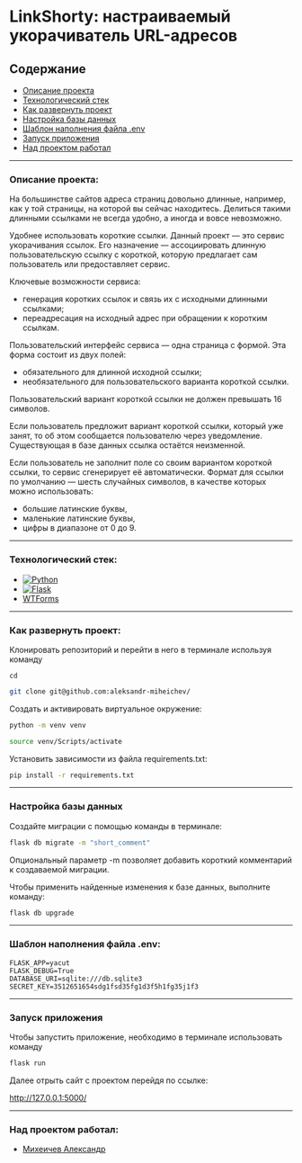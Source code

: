 # LinkShorty: настраиваемый укорачиватель URL-адресов

## Содержание

- [Описание проекта](#описание-проекта)
- [Технологический стек](#технологический-стек)
- [Как развернуть проект](#как-развернуть-проект)
- [Настройка базы данных](#настройка-базы-данных)
- [Шаблон наполнения файла .env](#шаблон-наполнения-файла-env)
- [Запуск приложения](#запуск-приложения)
- [Над проектом работал](#над-проектом-работал)

___

### Описание проекта:

На большинстве сайтов адреса страниц довольно длинные, например, как у той
страницы, на которой вы сейчас находитесь. Делиться такими длинными ссылками
не всегда удобно, а иногда и вовсе невозможно.

Удобнее использовать короткие ссылки.
Данный проект — это сервис укорачивания ссылок. Его назначение — ассоциировать
длинную пользовательскую ссылку с короткой, которую предлагает сам
пользователь или предоставляет сервис.

Ключевые возможности сервиса:

- генерация коротких ссылок и связь их с исходными длинными ссылками;
- переадресация на исходный адрес при обращении к коротким ссылкам.

Пользовательский интерфейс сервиса — одна страница с формой. Эта форма состоит
из двух полей:

- обязательного для длинной исходной ссылки;
- необязательного для пользовательского варианта короткой ссылки.

Пользовательский вариант короткой ссылки не должен превышать 16 символов.

Если пользователь предложит вариант короткой ссылки, который уже занят, то об
этом сообщается пользователю через уведомление. Существующая в базе данных
ссылка остаётся неизменной.

Если пользователь не заполнит поле со своим вариантом короткой ссылки, то
сервис сгенерирует её автоматически. Формат для ссылки по умолчанию — шесть
случайных символов, в качестве которых можно использовать:

- большие латинские буквы,
- маленькие латинские буквы,
- цифры в диапазоне от 0 до 9.

___

### Технологический стек:

- [![Python](https://img.shields.io/badge/python-3670A0?style=for-the-badge&logo=python&logoColor=ffdd54)](https://www.python.org/)
- [![Flask](https://img.shields.io/badge/Flask-000000?style=for-the-badge&logo=flask&logoColor=white)](https://flask.palletsprojects.com/)
- [WTForms](https://wtforms.readthedocs.io/)

___

### Как развернуть проект:

Клонировать репозиторий и перейти в него в терминале используя команду

```
cd
```

```bash
git clone git@github.com:aleksandr-miheichev/
```

Создать и активировать виртуальное окружение:

```bash
python -m venv venv
```

```bash
source venv/Scripts/activate
```

Установить зависимости из файла requirements.txt:

```bash
pip install -r requirements.txt
```

___

### Настройка базы данных

Создайте миграции с помощью команды в терминале:

```bash
flask db migrate -m "short_comment"
```

Опциональный параметр -m позволяет добавить короткий комментарий к создаваемой
миграции.

Чтобы применить найденные изменения к базе данных, выполните команду:

```bash
flask db upgrade
```

---

### Шаблон наполнения файла .env:

```
FLASK_APP=yacut
FLASK_DEBUG=True
DATABASE_URI=sqlite:///db.sqlite3
SECRET_KEY=3512651654sdg1fsd35fg1d3f5h1fg35j1f3
```

___

### Запуск приложения

Чтобы запустить приложение, необходимо в терминале использовать команду

```bash
flask run
```

Далее отрыть сайт с проектом перейдя по ссылке:

http://127.0.0.1:5000/

___

### Над проектом работал:

- [Михеичев Александр](https://github.com/aleksandr-miheichev)
